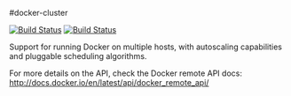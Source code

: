 #docker-cluster

[![Build Status](https://drone.io/github.com/globocom/docker-cluster/status.png)](https://drone.io/github.com/globocom/docker-cluster/latest)
[![Build Status](https://travis-ci.org/globocom/docker-cluster.png)](https://travis-ci.org/globocom/docker-cluster)

Support for running Docker on multiple hosts, with autoscaling capabilities and
pluggable scheduling algorithms.

For more details on the API, check the Docker remote API docs:
http://docs.docker.io/en/latest/api/docker_remote_api/
